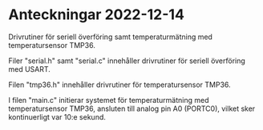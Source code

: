 # Anteckningar 2022-12-14
Drivrutiner för seriell överföring samt temperaturmätning med temperatursensor TMP36.

Filer "serial.h" samt "serial.c" innehåller drivrutiner för seriell överföring med USART.

Filen "tmp36.h" innehåller drivrutiner för temperatursensor TMP36.

I filen "main.c" initierar systemet för temperaturmätning med temperatursensor TMP36, ansluten till
analog pin A0 (PORTC0), vilket sker kontinuerligt var 10:e sekund.